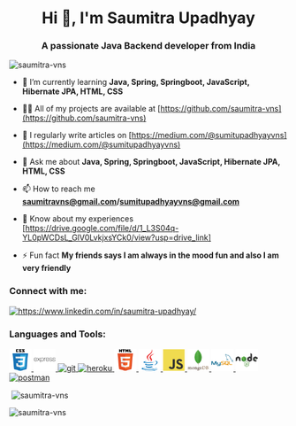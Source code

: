 <h1 align="center">Hi 👋, I'm Saumitra Upadhyay</h1>
<h3 align="center">A passionate Java Backend developer from India</h3>

<p align="left"> <img src="https://komarev.com/ghpvc/?username=saumitra-vns&label=Profile%20views&color=0e75b6&style=flat" alt="saumitra-vns" /> </p>

- 🌱 I’m currently learning **Java, Spring, Springboot, JavaScript, Hibernate JPA, HTML, CSS**

- 👨‍💻 All of my projects are available at [https://github.com/saumitra-vns](https://github.com/saumitra-vns)

- 📝 I regularly write articles on [https://medium.com/@sumitupadhyayvns](https://medium.com/@sumitupadhyayvns)

- 💬 Ask me about **Java, Spring, Springboot, JavaScript, Hibernate JPA, HTML, CSS**

- 📫 How to reach me **saumitravns@gmail.com/sumitupadhyayvns@gmail.com**

- 📄 Know about my experiences [https://drive.google.com/file/d/1_L3S04q-YL0pWCDsL_GlV0LvkjxsYCk0/view?usp=drive_link]

- ⚡ Fun fact **My friends says I am always in the mood fun and also I am very friendly**

<h3 align="left">Connect with me:</h3>
<p align="left">
<a href="https://www.linkedin.com/in/saumitra-upadhyay/" target="blank"><img align="center" src="https://raw.githubusercontent.com/rahuldkjain/github-profile-readme-generator/master/src/images/icons/Social/linked-in-alt.svg" alt="https://www.linkedin.com/in/saumitra-upadhyay/" height="30" width="40" /></a>
</p>

<h3 align="left">Languages and Tools:</h3>
<p align="left"> <a href="https://www.w3schools.com/css/" target="_blank" rel="noreferrer"> <img src="https://raw.githubusercontent.com/devicons/devicon/master/icons/css3/css3-original-wordmark.svg" alt="css3" width="40" height="40"/> </a> <a href="https://expressjs.com" target="_blank" rel="noreferrer"> <img src="https://raw.githubusercontent.com/devicons/devicon/master/icons/express/express-original-wordmark.svg" alt="express" width="40" height="40"/> </a> <a href="https://git-scm.com/" target="_blank" rel="noreferrer"> <img src="https://www.vectorlogo.zone/logos/git-scm/git-scm-icon.svg" alt="git" width="40" height="40"/> </a> <a href="https://heroku.com" target="_blank" rel="noreferrer"> <img src="https://www.vectorlogo.zone/logos/heroku/heroku-icon.svg" alt="heroku" width="40" height="40"/> </a> <a href="https://www.w3.org/html/" target="_blank" rel="noreferrer"> <img src="https://raw.githubusercontent.com/devicons/devicon/master/icons/html5/html5-original-wordmark.svg" alt="html5" width="40" height="40"/> </a> <a href="https://www.java.com" target="_blank" rel="noreferrer"> <img src="https://raw.githubusercontent.com/devicons/devicon/master/icons/java/java-original.svg" alt="java" width="40" height="40"/> </a> <a href="https://developer.mozilla.org/en-US/docs/Web/JavaScript" target="_blank" rel="noreferrer"> <img src="https://raw.githubusercontent.com/devicons/devicon/master/icons/javascript/javascript-original.svg" alt="javascript" width="40" height="40"/> </a> <a href="https://www.mongodb.com/" target="_blank" rel="noreferrer"> <img src="https://raw.githubusercontent.com/devicons/devicon/master/icons/mongodb/mongodb-original-wordmark.svg" alt="mongodb" width="40" height="40"/> </a> <a href="https://www.mysql.com/" target="_blank" rel="noreferrer"> <img src="https://raw.githubusercontent.com/devicons/devicon/master/icons/mysql/mysql-original-wordmark.svg" alt="mysql" width="40" height="40"/> </a> <a href="https://nodejs.org" target="_blank" rel="noreferrer"> <img src="https://raw.githubusercontent.com/devicons/devicon/master/icons/nodejs/nodejs-original-wordmark.svg" alt="nodejs" width="40" height="40"/> </a> <a href="https://postman.com" target="_blank" rel="noreferrer"> <img src="https://www.vectorlogo.zone/logos/getpostman/getpostman-icon.svg" alt="postman" width="40" height="40"/> </a> </p>

<p>&nbsp;<img align="center" src="https://github-readme-stats.vercel.app/api?username=saumitra-vns&show_icons=true&locale=en" alt="saumitra-vns" /></p>
<p><img align="left" src="https://github-readme-stats.vercel.app/api/top-langs?username=saumitra-vns&show_icons=true&locale=en&layout=compact" alt="saumitra-vns" /></p>
